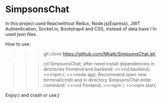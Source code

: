 # SimpsonsChat
In this project used Reactwithout Redux, Node.js(Express), JWT Authentication,  Socket.io, Bootstrap4
and CSS, instead of data base i'm used json files.

How to use:
>>>git clone https://github.com/NKatk/SimpsonsChat.git;

>>>cd SimpsonsChat;
after need install dependencies in dirictories frontend and backend:
	>>>cd backend;
	>>>npm i;
	>>>node app;
Recommend open new terminal(cmd) and in directory SimpsonsChat enter command:
	>>>cd frontend;
	>>>npm i;
	>>>npm start;

Enjoy:) and crash or use;)
